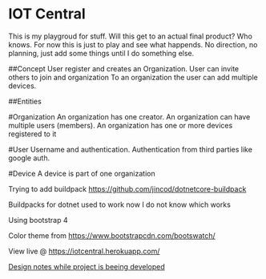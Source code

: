 # IOT Central

This is my playgroud for stuff.
Will this get to an actual final product? Who knows. For now this is just to play and see what happends.
No direction, no planning, just add some things until I do something else.

##Concept
User register and creates an Organization.
User can invite others to join and organization
To an organization the user can add multiple devices.

##Entities

#Organization
An organization has one creator. 
An organization can have multiple users (members).
An organization has one or more devices registered to it

#User
Username and authentication. Authentication from third parties like google auth.

#Device
A device is part of one organization



Trying to add buildpack
https://github.com/jincod/dotnetcore-buildpack

Buildpacks for dotnet used to work now I do not know which works

Using bootstrap 4

Color theme from
https://www.bootstrapcdn.com/bootswatch/

View live @
https://iotcentral.herokuapp.com/


[Design notes while project is beeing developed](docs/DESIGN.md)

